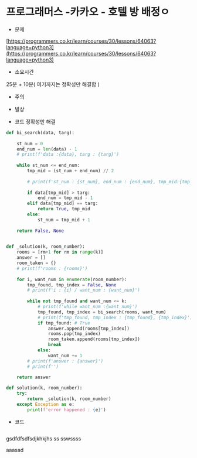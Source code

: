 # 프로그래머스 -카카오 - 호텔 방 배정ㅇ

- 문제

[https://programmers.co.kr/learn/courses/30/lessons/64063?language=python3](https://programmers.co.kr/learn/courses/30/lessons/64063?language=python3)

- 소요시간

25분 + 10분( 여기까지는 정확성만 해결함 )

- 주의

- 발상

- 코드 정확성만 해결

```python
def bi_search(data, targ):
    
    st_num = 0
    end_num = len(data) - 1
    # print(f'data :{data}, targ : {targ}')
    
    while st_num <= end_num:
        tmp_mid = (st_num + end_num) // 2
        
        # print(f'st_num : {st_num}, end_num : {end_num}, tmp_mid:{tmp_mid}')
        
        if data[tmp_mid] > targ:
            end_num = tmp_mid - 1
        elif data[tmp_mid] == targ:
            return True, tmp_mid
        else:
            st_num = tmp_mid + 1
            
    return False, None
    

def _solution(k, room_number):
    rooms = [rm+1 for rm in range(k)]
    answer = []
    room_taken = {}
    # print(f'rooms : {rooms}')
    
    for i, want_num in enumerate(room_number):
        tmp_found, tmp_index = False, None
        # print(f'i : {i} / want_num : {want_num}')
        
        while not tmp_found and want_num <= k:
            # print(f'while want_num :{want_num}')
            tmp_found, tmp_index = bi_search(rooms, want_num)
            # print(f'tmp_found, tmp_index : {tmp_found}, {tmp_index}')
            if tmp_found: # True
                answer.append(rooms[tmp_index])
                rooms.pop(tmp_index)
                room_taken.append(rooms[tmp_index])
                break
            else:
                want_num += 1
        # print(f'answer : {answer}')
        # print(f'')
        
    return answer

def solution(k, room_number):
    try:
        return _solution(k, room_number)
    except Exception as e:
        print(f'error happened : {e}')
```

- 코드

```python

```

gsdfdfsdfsdjkhkjhs ss sswssss

aaasad